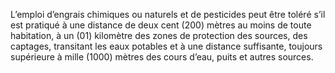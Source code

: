 L’emploi d’engrais chimiques ou naturels et de pesticides peut être toléré s’il est pratiqué à une distance de deux cent (200) mètres au moins de toute habitation, à un (01) kilomètre des zones de protection des sources, des captages, transitant les eaux potables et à une distance suffisante, toujours supérieure à mille (1000) mètres des cours d’eau, puits et autres sources.